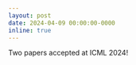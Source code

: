 ```yaml
---
layout: post
date: 2024-04-09 00:00:00-0000
inline: true
---
```


Two papers accepted at ICML 2024!
